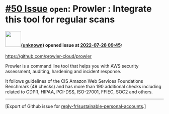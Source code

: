 # [\#50 Issue](https://github.com/reply-fr/sustainable-personal-accounts/issues/50) `open`: Prowler : Integrate this tool for regular scans

#### <img src="(unknown)" width="50">[(unknown)]((unknown)) opened issue at [2022-07-28 09:45](https://github.com/reply-fr/sustainable-personal-accounts/issues/50):

https://github.com/prowler-cloud/prowler

Prowler is a command line tool that helps you with AWS security assessment, auditing, hardening and incident response.

It follows guidelines of the CIS Amazon Web Services Foundations Benchmark (49 checks) and has more than 190 additional checks including related to GDPR, HIPAA, PCI-DSS, ISO-27001, FFIEC, SOC2 and others.




-------------------------------------------------------------------------------



[Export of Github issue for [reply-fr/sustainable-personal-accounts](https://github.com/reply-fr/sustainable-personal-accounts).]
